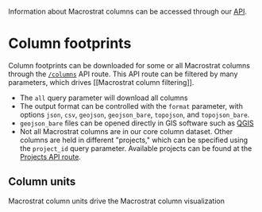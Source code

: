 Information about Macrostrat columns can be accessed through our
[API](https://macrostrat.org/api/).

# Column footprints

Column footprints can be downloaded for some or all Macrostrat columns through
the [`/columns`](https://macrostrat.org/api/columns) API route. This API route
can be filtered by many parameters, which drives
[[Macrostrat column filtering]].

- The `all` query parameter will download all columns
- The output format can be controlled with the `format` parameter, with options
  `json`, `csv`, `geojson`, `geojson_bare`, `topojson`, and `topojson_bare`.
- `geojson_bare` files can be opened directly in GIS software such as
  [QGIS](https://qgis.org)
- Not all Macrostrat columns are in our core column dataset. Other columns are
  held in different "projects," which can be specified using the `project_id`
  query parameter. Available projects can be found at the
  [Projects API route](https://macrostrat.org/api/defs/projects?all).

## Column units

Macrostrat column units drive the Macrostrat column visualization
